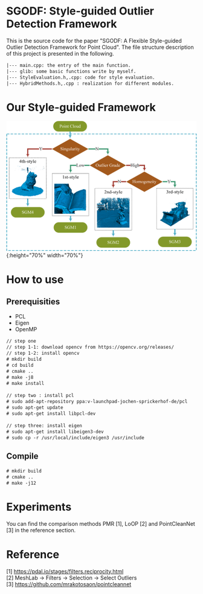 # SGODF: Style-guided Outlier Detection Framework
This is the source code for the paper "SGODF: A Flexible Style-guided Outlier Detection Framework for Point Cloud". The file structure description of this project is presented in the following.  
```
|--- main.cpp: the entry of the main function.
|--- glib: some basic functions write by myself.
|--- StyleEvaluation.h,.cpp: code for style evaluation.
|--- HybridMethods.h,.cpp : realization for different modules.
```
# Our Style-guided Framework  
![](./figure/StyleClassification.png){:height="70%" width="70%"}
# How to use
## Prerequisities   
* PCL
* Eigen
* OpenMP
```
// step one
// step 1-1: download opencv from https://opencv.org/releases/
// step 1-2: install opencv
# mkdir build
# cd build
# cmake ..
# make -j8
# make install

// step two : install pcl
# sudo add-apt-repository ppa:v-launchpad-jochen-sprickerhof-de/pcl
# sudo apt-get update
# sudo apt-get install libpcl-dev

// step three: install eigen
# sudo apt-get install libeigen3-dev
# sudo cp -r /usr/local/include/eigen3 /usr/include 
```

## Compile  
```
# mkdir build
# cmake ..
# make -j12
```
# Experiments
You can find the comparison methods PMR [1], LoOP [2] and PointCleanNet [3] in the reference section.
# Reference  
[1] https://pdal.io/stages/filters.reciprocity.html  
[2] MeshLab -> Filters -> Selection -> Select Outliers  
[3] https://github.com/mrakotosaon/pointcleannet  